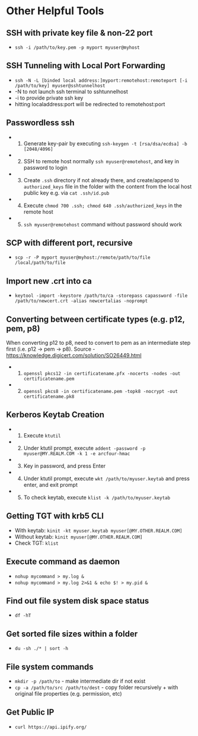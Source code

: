 # Other Helpful Tools

## SSH with private key file & non-22 port
* `ssh -i /path/to/key.pem -p myport myuser@myhost`

## SSH Tunneling with Local Port Forwarding
* `ssh -N -L [binded local address:]myport:remotehost:remoteport [-i /path/to/key] myuser@sshtunnelhost`
* -N to not launch ssh terminal to sshtunnelhost
* -i to provide private ssh key
* hitting localaddress:port will be redirected to remotehost:port

## Passwordless ssh
* 1) Generate key-pair by executing `ssh-keygen -t [rsa/dsa/ecdsa] -b [2048/4096]`
* 2) SSH to remote host normally `ssh myuser@remotehost`, and key in password to login
* 3) Create `.ssh` directory if not already there, and create/append to `authorized_keys` file in the folder with the content from the local host public key e.g. via `cat .ssh/id.pub`
* 4) Execute `chmod 700 .ssh; chmod 640 .ssh/authorized_keys` in the remote host
* 5) `ssh myuser@remotehost` command without password should work 

## SCP with different port, recursive
* `scp -r -P myport myuser@myhost:/remote/path/to/file /local/path/to/file`

## Import new .crt into ca
* `keytool -import -keystore /path/to/ca -storepass capassword -file /path/to/newcert.crt -alias newcertalias -noprompt`

## Converting between certificate types (e.g. p12, pem, p8)
When converting p12 to p8, need to convert to pem as an intermediate step first (i.e. p12 -> pem -> p8). Source - https://knowledge.digicert.com/solution/SO26449.html
* 1) `openssl pkcs12 -in certificatename.pfx -nocerts -nodes -out certificatename.pem`
* 2) `openssl pkcs8 -in certificatename.pem -topk8 -nocrypt -out certificatename.pk8`

## Kerberos Keytab Creation
* 1) Execute `ktutil`
* 2) Under ktutil prompt, execute `addent -password -p myuser@MY.REALM.COM -k 1 -e arcfour-hmac`
* 3) Key in password, and press Enter
* 4) Under ktutil prompt, execute `wkt /path/to/myuser.keytab` and press enter, and exit prompt
* 5) To check keytab, execute `klist -k /path/to/myuser.keytab`

## Getting TGT with krb5 CLI
* With keytab: `kinit -kt myuser.keytab myuser[@MY.OTHER.REALM.COM]`
* Without keytab: `kinit myuser[@MY.OTHER.REALM.COM]`
* Check TGT: `klist`

## Execute command as daemon 
* `nohup mycommand > my.log &`
* `nohup mycommand > my.log 2>&1 & echo $! > my.pid &`

## Find out file system disk space status
* `df -hT`

## Get sorted file sizes within a folder
* `du -sh ./* | sort -h`

## File system commands
* `mkdir -p /path/to` - make intermediate dir if not exist
* `cp -a /path/to/src /path/to/dest` - copy folder recursively + with original file properties (e.g. permission, etc)

## Get Public IP
* `curl https://api.ipify.org/`
